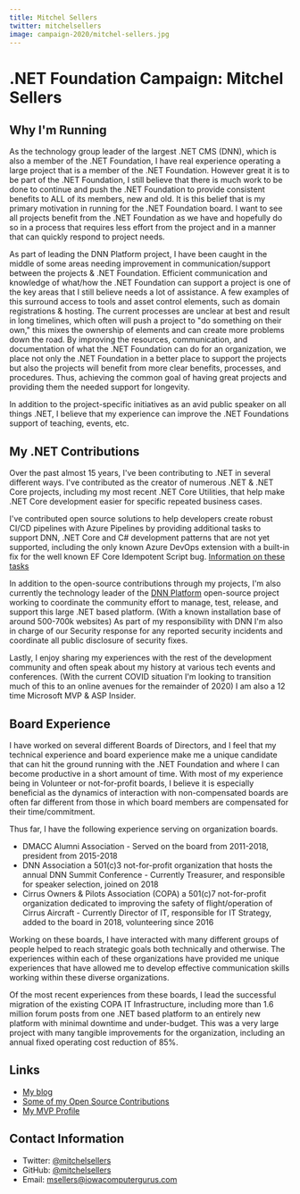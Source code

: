 ```yaml
---
title: Mitchel Sellers
twitter: mitchelsellers
image: campaign-2020/mitchel-sellers.jpg
---
```


# .NET Foundation Campaign: Mitchel Sellers

## Why I'm Running
As the technology group leader of the largest .NET CMS (DNN), which is also a member of the .NET Foundation, I have real experience operating a large project that is a member of the .NET Foundation. However great it is to be part of the .NET Foundation, I still believe that there is much work to be done to continue and push the .NET Foundation to provide consistent benefits to ALL of its members, new and old. It is this belief that is my primary motivation in running for the .NET Foundation board.  I want to see all projects benefit from the .NET Foundation as we have and hopefully do so in a process that requires less effort from the project and in a manner that can quickly respond to project needs.  

As part of leading the DNN Platform project, I have been caught in the middle of some areas needing improvement in communication/support between the projects & .NET Foundation.  Efficient communication and knowledge of what/how the .NET Foundation can support a project is one of the key areas that I still believe needs a lot of assistance.  A few examples of this surround access to tools and asset control elements, such as domain registrations & hosting.  The current processes are unclear at best and result in long timelines, which often will push a project to "do something on their own," this mixes the ownership of elements and can create more problems down the road.  By improving the resources, communication, and documentation of what the .NET Foundation can do for an organization, we place not only the .NET Foundation in a better place to support the projects but also the projects will benefit from more clear benefits, processes, and procedures. Thus, achieving the common goal of having great projects and providing them the needed support for longevity.

In addition to the project-specific initiatives as an avid public speaker on all things .NET, I believe that my experience can improve the .NET Foundations support of teaching, events, etc. 

## My .NET Contributions
Over the past almost 15 years, I've been contributing to .NET in several different ways.  I've contributed as the creator of numerous .NET & .NET Core projects, including my most recent .NET Core Utilities, that help make .NET Core development easier for specific repeated business cases.  

I've contributed open source solutions to help developers create robust CI/CD pipelines with Azure Pipelines by providing additional tasks to support DNN, .NET Core and C# development patterns that are not yet supported, including the only known Azure DevOps extension with a built-in fix for the well known EF Core Idempotent Script bug.  [Information on these tasks](https://github.com/IowaComputerGurus/Azure-DevOps-Extensions)

In addition to the open-source contributions through my projects, I'm also currently the technology leader of the [DNN Platform](https://www.github.com/dnnsoftware/dnn.platform) open-source project working to coordinate the community effort to manage, test, release, and support this large .NET based platform. (With a known installation base of around 500-700k websites) As part of my responsibility with DNN I'm also in charge of our Security response for any reported security incidents and coordinate all public disclosure of security fixes.

Lastly, I enjoy sharing my experiences with the rest of the development community and often speak about my history at various tech events and conferences. (With the current COVID situation I'm looking to transition much of this to an online avenues for the remainder of 2020)  I am also a 12 time Microsoft MVP & ASP Insider.

## Board Experience
I have worked on several different Boards of Directors, and I feel that my technical experience and board experience make me a unique candidate that can hit the ground running with the .NET Foundation and where I can become productive in a short amount of time.  With most of my experience being in Volunteer or not-for-profit boards, I believe it is especially beneficial as the dynamics of interaction with non-compensated boards are often far different from those in which board members are compensated for their time/commitment.  

Thus far, I have the following experience serving on organization boards.

* DMACC Alumni Association - Served on the board from 2011-2018, president from 2015-2018
* DNN Association a 501(c)3 not-for-profit organization that hosts the annual DNN Summit Conference - Currently Treasurer, and responsible for speaker selection, joined on 2018
* Cirrus Owners & Pilots Association (COPA) a 501(c)7 not-for-profit organization dedicated to improving the safety of flight/operation of Cirrus Aircraft - Currently Director of IT, responsible for IT Strategy, added to the board in 2018, volunteering since 2016

Working on these boards, I have interacted with many different groups of people helped to reach strategic goals both technically and otherwise.  The experiences within each of these organizations have provided me unique experiences that have allowed me to develop effective communication skills working within these diverse organizations.  

Of the most recent experiences from these boards, I lead the successful migration of the existing COPA IT Infrastructure, including more than 1.6 million forum posts from one .NET based platform to an entirely new platform with minimal downtime and under-budget.  This was a very large project with many tangible improvements for the organization, including an annual fixed operating cost reduction of 85%.

## Links
* [My blog](https://www.mitchelsellers.com)
* [Some of my Open Source Contributions](https://github.com/iowacomputergurus)
* [My MVP Profile](https://mvp.microsoft.com/en-us/PublicProfile/4025428?fullName=Mitchel%20Wyndham%20Sellers)

## Contact Information
* Twitter: [@mitchelsellers](https://twitter.com/mitchelsellers)
* GitHub: [@mitchelsellers](https://github.com/mitchelsellers)
* Email: [msellers@iowacomputergurus.com](mailto:msellers@iowacomputergurus.com)

